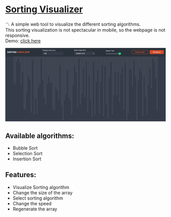 # [Sorting Visualizer](https://0l1v3rr.github.io/sorting-visualizer/)
〽️ A simple web tool to visualize the different sorting algorithms.  
This sorting visualization is not spectacular in mobile, so the webpage is not responsive.  
Demo: [click here](https://0l1v3rr.github.io/sorting-visualizer/)

<img src="./img/screenshotv1.png" alt="Screenshot">

## Available algorithms:
- Bubble Sort
- Selection Sort
- Insertion Sort

## Features:
- Visualize Sorting algorithm
- Change the size of the array
- Select sorting algorithm
- Change the speed
- Regenerate the array